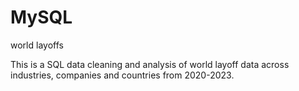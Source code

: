 # MySQL
world layoffs 

This is a SQL data cleaning and analysis of world layoff data
across industries, companies and countries from 2020-2023.

